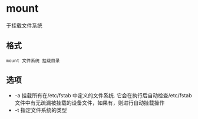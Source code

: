# mount
于挂载文件系统

## 格式
`mount 文件系统 挂载目录`

## 选项
- -a 挂载所有在/etc/fstab 中定义的文件系统. 它会在执行后自动检查/etc/fstab文件中有无疏漏被挂载的设备文件，如果有，则进行自动挂载操作
- -t 指定文件系统的类型